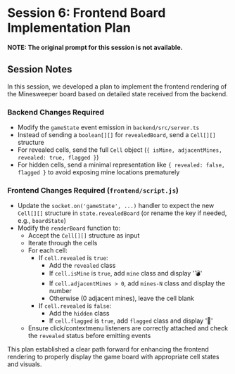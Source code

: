 # Session 6: Frontend Board Implementation Plan

**NOTE: The original prompt for this session is not available.**

## Session Notes

In this session, we developed a plan to implement the frontend rendering of the Minesweeper board based on detailed state received from the backend.

### Backend Changes Required

- Modify the `gameState` event emission in `backend/src/server.ts`
- Instead of sending a `boolean[][]` for `revealedBoard`, send a `Cell[][]` structure
- For revealed cells, send the full `Cell` object (`{ isMine, adjacentMines, revealed: true, flagged }`)
- For hidden cells, send a minimal representation like `{ revealed: false, flagged }` to avoid exposing mine locations prematurely

### Frontend Changes Required (`frontend/script.js`)

- Update the `socket.on('gameState', ...)` handler to expect the new `Cell[][]` structure in `state.revealedBoard` (or rename the key if needed, e.g., `boardState`)
- Modify the `renderBoard` function to:
  - Accept the `Cell[][]` structure as input
  - Iterate through the cells
  - For each cell:
    - If `cell.revealed` is `true`:
      - Add the `revealed` class
      - If `cell.isMine` is `true`, add `mine` class and display '💣'
      - If `cell.adjacentMines > 0`, add `mines-N` class and display the number
      - Otherwise (0 adjacent mines), leave the cell blank
    - If `cell.revealed` is `false`:
      - Add the `hidden` class
      - If `cell.flagged` is `true`, add `flagged` class and display '🚩'
  - Ensure click/contextmenu listeners are correctly attached and check the `revealed` status before emitting events

This plan established a clear path forward for enhancing the frontend rendering to properly display the game board with appropriate cell states and visuals.